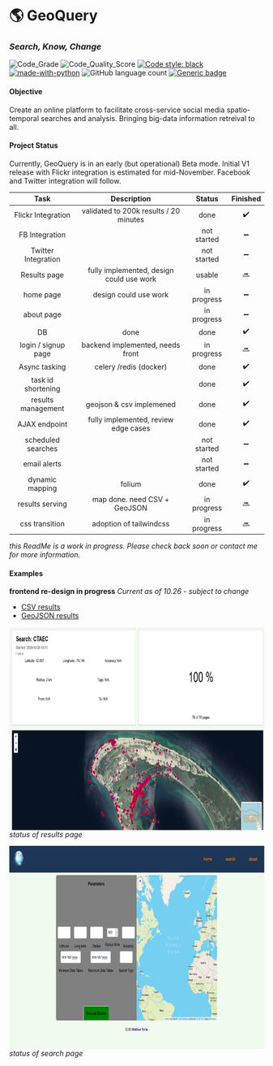 # :earth_americas: GeoQuery

### *Search, Know, Change*

![Code_Grade](https://www.code-inspector.com/project/16749/status/svg) ![Code_Quality_Score](https://www.code-inspector.com/project/16749/score/svg) [![Code style: black](https://img.shields.io/badge/code%20style-black-000000.svg)](https://github.com/psf/black) <br/>
[![made-with-python](https://img.shields.io/badge/Made%20with-Python-1f425f.svg)](https://www.python.org/) ![GitHub language count](https://img.shields.io/github/languages/count/mtralka/GeoQuery) [![Generic badge](https://img.shields.io/badge/Status-Development-orange.svg)](https://shields.io/) 



#### **Objective**

 Create an online platform to facilitate cross-service social media spatio-temporal searches and analysis. Bringing big-data information retreival to all.
 

#### Project Status

 Currently, GeoQuery is in an early (but operational) Beta mode. Initial V1 release with Flickr integration is estimated for mid-November. Facebook and Twitter integration will follow.
 

 
**Task**|**Description**|**Status**|**Finished**
:-----:|:-----:|:-----:|:-----:
Flickr Integration|validated to 200k results / 20 minutes|done| :heavy_check_mark:
FB Integration| |not started| :heavy_minus_sign:
Twitter Integration| |not started| :heavy_minus_sign:
Results page|fully implemented, design could use work|usable|   :soon:
home page|design could use work|in progress|  :heavy_minus_sign:
about page| |in progress| :heavy_minus_sign:
DB|done|done| :heavy_check_mark:
login / signup page|backend implemented, needs front|in progress| :soon:
Async tasking| celery /redis (docker) |done| :heavy_check_mark:
task id shortening| |done| :heavy_check_mark:
results management|geojson & csv implemened |done |  :heavy_check_mark:
AJAX endpoint|fully implemented, review edge cases|done| :heavy_check_mark:
scheduled searches | |not started| :heavy_minus_sign:
email alerts | |not started| :heavy_minus_sign:
dynamic mapping | folium |done| :heavy_check_mark:
results serving | map done. need CSV + GeoJSON |in progress| :soon:
css transition | adoption of tailwindcss |in progress| :soon:

*this ReadMe is a work in progress. Please check back soon or contact me for more information.*


#### Examples

**frontend re-design in progress**
*Current as of 10.26 - subject to change*


- [CSV results](example/exampleCSV.csv)
- [GeoJSON results](example/exampleGeoJSON.geojson)

 <a href="url"><img src="example/resultsPage.PNG" align="center" height="400" width="" ></a><br/>
*status of results page*


 <a href="url"><img src="example/searchPage.PNG" align="center" height="400" width="" ></a><br/>
 *status of search page*
 
 

